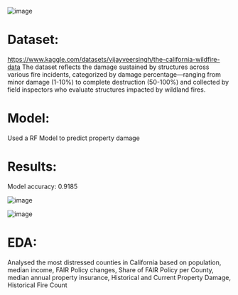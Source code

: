 ![image](https://github.com/user-attachments/assets/68edc040-370d-4fd3-9feb-2c990808e6a9)


# Dataset:
https://www.kaggle.com/datasets/vijayveersingh/the-california-wildfire-data
The dataset reflects the damage sustained by structures across various fire incidents, categorized by damage percentage—ranging from minor damage (1-10%) to complete destruction (50-100%) and collected by field inspectors who evaluate structures impacted by wildland fires.

# Model:
Used a RF Model to predict property damage 

# Results:
Model accuracy: 0.9185

![image](https://github.com/user-attachments/assets/32c5594a-e659-409f-a1e1-2d542ccddda1)


![image](https://github.com/user-attachments/assets/144c624b-2f45-432a-9801-e7da6860b738)

# EDA:
Analysed the most distressed counties in California based on population, median income, FAIR Policy changes, Share of FAIR Policy per County, median annual property insurance, Historical and Current Property Damage, Historical Fire Count
